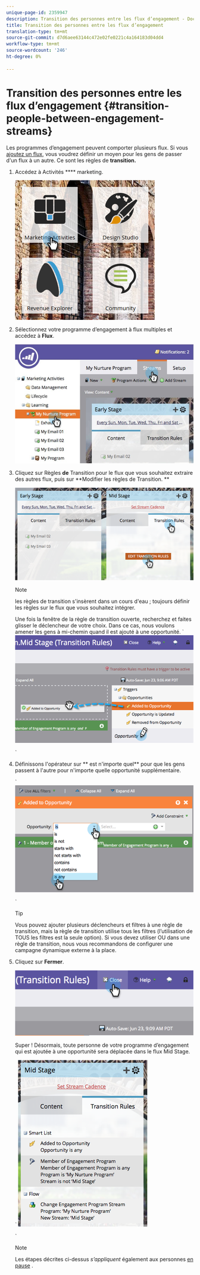 ```yaml
---
unique-page-id: 2359947
description: Transition des personnes entre les flux d’engagement - Documents marketing - Documentation du produit
title: Transition des personnes entre les flux d’engagement
translation-type: tm+mt
source-git-commit: d7d6aee63144c472e02fe0221c4a164183d04dd4
workflow-type: tm+mt
source-wordcount: '246'
ht-degree: 0%

---
```



# Transition des personnes entre les flux d’engagement {#transition-people-between-engagement-streams}

Les programmes d’engagement peuvent comporter plusieurs flux. Si vous [ajoutez un flux](../../../../product-docs/email-marketing/drip-nurturing/creating-an-engagement-program/add-a-stream.md), vous voudrez définir un moyen pour les gens de passer d&#39;un flux à un autre. Ce sont les règles de **transition.**

1. Accédez à Activités **** marketing.

   ![](assets/ma.png)

1. Sélectionnez votre programme d’engagement à flux multiples et accédez à **Flux**.

   ![](assets/multistream.jpg)

1. Cliquez sur Règles **de** Transition pour le flux que vous souhaitez extraire des autres flux, puis sur **Modifier les règles de Transition. **

   ![](assets/image2014-9-15-18-3a10-3a18.png)

   >[!NOTE]
   >
   >les règles de transition s&#39;insèrent dans un cours d&#39;eau ; toujours définir les règles sur le flux que vous souhaitez intégrer.

   Une fois la fenêtre de la règle de transition ouverte, recherchez et faites glisser le déclencheur de votre choix. Dans ce cas, nous voulons amener les gens à mi-chemin quand il est ajouté à une opportunité.
` ![](assets/image2014-9-15-18-3a10-3a46.png)

   `

1. Définissons l&#39;opérateur sur ** est n&#39;importe quel** pour que les gens passent à l&#39;autre pour n&#39;importe quelle opportunité supplémentaire.

   ` ![](assets/image2014-9-15-18-3a11-3a14.png)

   `

   >[!TIP]
   >
   >Vous pouvez ajouter plusieurs déclencheurs et filtres à une règle de transition, mais la règle de transition utilise tous les filtres (l’utilisation de TOUS les filtres est la seule option). Si vous devez utiliser OU dans une règle de transition, nous vous recommandons de configurer une campagne dynamique externe à la place.

1. Cliquez sur **Fermer**.

   ![](assets/image2014-9-15-18-3a11-3a23.png)

   Super ! Désormais, toute personne de votre programme d’engagement qui est ajoutée à une opportunité sera déplacée dans le flux Mid Stage.

   ` ![](assets/image2014-9-15-18-3a11-3a29.png)

   `

   >[!NOTE]
   >
   >Les étapes décrites ci-dessus *s’appliquent* également aux personnes [en pause](http://docs.marketo.com/display/DOCS/Pause+People+in+an+Engagement+Program) .


